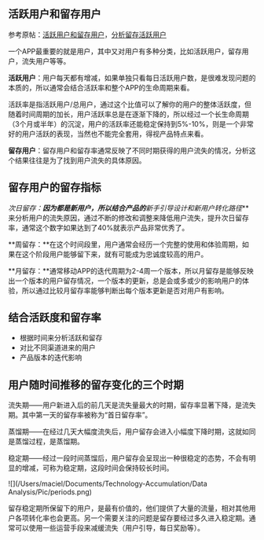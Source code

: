 ## 活跃用户和留存用户

参考原帖：[活跃用户和留存用户](http://www.woshipm.com/operate/129032.html)，[分析留存活跃用户](https://www.zhihu.com/question/20267239)

一个APP最重要的就是用户，其中又对用户有多种分类，比如活跃用户，留存用户，流失用户等等。

**活跃用户**：用户每天都有增减，如果单独只看每日活跃用户数，是很难发现问题的本质的，所以通常会结合活跃率和整个APP的生命周期来看。

活跃率是指活跃用户/总用户，通过这个比值可以了解你的用户的整体活跃度，但随着时间周期的加长，用户活跃率总是在逐渐下降的，所以经过一个长生命周期（3个月或半年）的沉淀，用户的活跃率还能稳定保持到5%-10%，则是一个非常好的用户活跃的表现，当然也不能完全套用，得视产品特点来看。

**留存用户**：留存用户和留存率通常反映了不同时期获得的用户流失的情况，分析这个结果往往是为了找到用户流失的具体原因。



## 留存用户的留存指标

**次日留存：**因为都是新用户，所以结合产品的***新手引导设计和新用户转化路径***来分析用户的流失原因，通过不断的修改和调整来降低用户流失，提升次日留存率，通常这个数字如果达到了40%就表示产品非常优秀了。 

**周留存：**在这个时间段里，用户通常会经历一个完整的使用和体验周期，如果在这个阶段用户能够留下来，就有可能成为忠诚度较高的用户。 

**月留存：**通常移动APP的迭代周期为2-4周一个版本，所以月留存是能够反映出一个版本的用户留存情况，一个版本的更新，总是会或多或少的影响用户的体验，所以通过比较月留存率能够判断出每个版本更新是否对用户有影响。



## 结合活跃度和留存率

* 根据时间来分析活跃和留存
* 对比不同渠道进来的用户
* 产品版本的迭代影响



## 用户随时间推移的留存变化的三个时期

流失期——用户新进入后的前几天是流失量最大的时期，留存率显著下降，是流失期。其中第一天的留存率被称为“首日留存率”。

蒸馏期——在经过几天大幅度流失后，用户留存会进入小幅度下降时期，这就如同是蒸馏过程，是蒸馏期。

稳定期——经过一段时间蒸馏后，用户留存会呈现出一种很稳定的态势，不会有明显的增减，可称为稳定期，这段时间会保持较长时间。

![](/Users/maciel/Documents/Technology-Accumulation/Data Analysis/Pic/periods.png)

留存稳定期所保留下的用户，是最有价值的，他们提供了大量的流量，相对其他用户各项转化率也会更高。另一个需要关注的问题是留存要经过多久进入稳定期。通常可以使用一些运营手段来减缓流失（用户引导，每日奖励等）。



